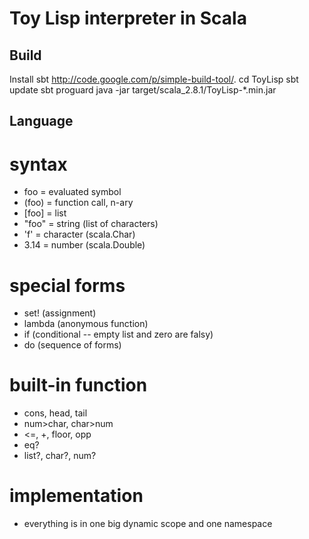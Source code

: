 Toy Lisp interpreter in Scala
=============================
Build
-----
Install sbt <http://code.google.com/p/simple-build-tool/>.
    cd ToyLisp
    sbt update
    sbt proguard
    java -jar target/scala_2.8.1/ToyLisp-*.min.jar

Language
--------
# syntax #
- foo    = evaluated symbol
- (foo)  = function call, n-ary
- [foo]  = list
- "foo"  = string (list of characters)
- 'f'    = character (scala.Char)
- 3.14   = number (scala.Double)

# special forms #
- set!   (assignment)
- lambda (anonymous function)
- if     (conditional -- empty list and zero are falsy)
- do     (sequence of forms)

# built-in function #
- cons, head, tail
- num>char, char>num
- <=, +, floor, opp
- eq?
- list?, char?, num?

# implementation #
- everything is in one big dynamic scope and one namespace



